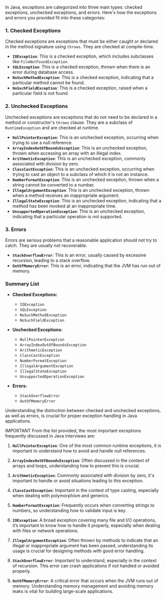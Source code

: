 In Java, exceptions are categorized into three main types: checked exceptions, unchecked exceptions, and errors. Here's how the exceptions and errors you provided fit into these categories:

### 1. **Checked Exceptions**
Checked exceptions are exceptions that must be either caught or declared in the method signature using `throws`. They are checked at compile-time.

- **`IOException`**: This is a checked exception, which includes subclasses like `FileNotFoundException`.
- **`SQLException`**: This is a checked exception, thrown when there is an error during database access.
- **`NoSuchMethodException`**: This is a checked exception, indicating that a particular method cannot be found.
- **`NoSuchFieldException`**: This is a checked exception, raised when a particular field is not found.

### 2. **Unchecked Exceptions**
Unchecked exceptions are exceptions that do not need to be declared in a method or constructor's `throws` clause. They are a subclass of `RuntimeException` and are checked at runtime.

- **`NullPointerException`**: This is an unchecked exception, occurring when trying to use a null reference.
- **`ArrayIndexOutOfBoundsException`**: This is an unchecked exception, thrown when accessing an array with an illegal index.
- **`ArithmeticException`**: This is an unchecked exception, commonly associated with division by zero.
- **`ClassCastException`**: This is an unchecked exception, occurring when trying to cast an object to a subclass of which it is not an instance.
- **`NumberFormatException`**: This is an unchecked exception, thrown when a string cannot be converted to a number.
- **`IllegalArgumentException`**: This is an unchecked exception, thrown when a method receives an inappropriate argument.
- **`IllegalStateException`**: This is an unchecked exception, indicating that a method has been invoked at an inappropriate time.
- **`UnsupportedOperationException`**: This is an unchecked exception, indicating that a particular operation is not supported.

### 3. **Errors**
Errors are serious problems that a reasonable application should not try to catch. They are usually not recoverable.

- **`StackOverflowError`**: This is an error, usually caused by excessive recursion, leading to a stack overflow.
- **`OutOfMemoryError`**: This is an error, indicating that the JVM has run out of memory.

### Summary List

- **Checked Exceptions:**
    - `IOException`
    - `SQLException`
    - `NoSuchMethodException`
    - `NoSuchFieldException`

- **Unchecked Exceptions:**
    - `NullPointerException`
    - `ArrayIndexOutOfBoundsException`
    - `ArithmeticException`
    - `ClassCastException`
    - `NumberFormatException`
    - `IllegalArgumentException`
    - `IllegalStateException`
    - `UnsupportedOperationException`

- **Errors:**
    - `StackOverflowError`
    - `OutOfMemoryError`

Understanding the distinction between checked and unchecked exceptions, as well as errors, is crucial for proper exception handling in Java applications.

IMPORTANT
From the list provided, the most important exceptions frequently discussed in Java interviews are:

1. **`NullPointerException`**: One of the most common runtime exceptions, it is important to understand how to avoid and handle null references.

2. **`ArrayIndexOutOfBoundsException`**: Often discussed in the context of arrays and loops, understanding how to prevent this is crucial.

3. **`ArithmeticException`**: Commonly associated with division by zero, it's important to handle or avoid situations leading to this exception.

4. **`ClassCastException`**: Important in the context of type casting, especially when dealing with polymorphism and generics.

5. **`NumberFormatException`**: Frequently occurs when converting strings to numbers, so understanding how to validate input is key.

6. **`IOException`**: A broad exception covering many file and I/O operations, it’s important to know how to handle it properly, especially when dealing with files or network operations.

7. **`IllegalArgumentException`**: Often thrown by methods to indicate that an illegal or inappropriate argument has been passed, understanding its usage is crucial for designing methods with good error handling.

8. **`StackOverflowError`**: Important to understand, especially in the context of recursion. This error can crash applications if not handled or avoided properly.

9. **`OutOfMemoryError`**: A critical error that occurs when the JVM runs out of memory. Understanding memory management and avoiding memory leaks is vital for building large-scale applications.

